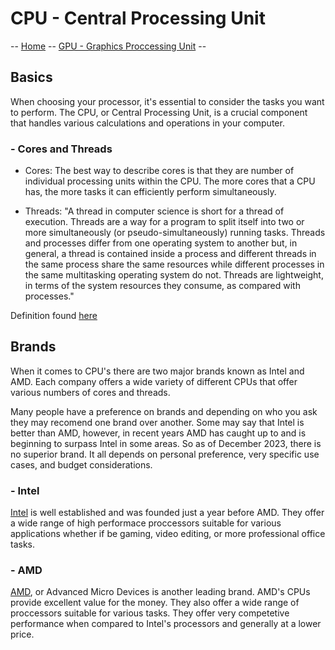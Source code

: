 # CPU - Central Processing Unit

-- [Home](index.md) -- [GPU - Graphics Proccessing Unit](gpu.md) --

## Basics
When choosing your processor, it's essential to consider the tasks you want to perform. The CPU, or Central Processing Unit, is a crucial component that handles various calculations and operations in your computer.

### - Cores and Threads
- Cores: The best way to describe cores is that they are number of individual processing units within the CPU. The more cores that a CPU has, the more tasks it can efficiently perform simultaneously.

- Threads: "A thread in computer science is short for a thread of execution. Threads are a way for a program to split itself into two or more simultaneously (or pseudo-simultaneously) running tasks. Threads and processes differ from one operating system to another but, in general, a thread is contained inside a process and different threads in the same process share the same resources while different processes in the same multitasking operating system do not. Threads are lightweight, in terms of the system resources they consume, as compared with processes."

Definition found [here](https://simple.wikipedia.org/wiki/Thread_%28computer_science%29)

## Brands
When it comes to CPU's there are two major brands known as Intel and AMD. Each company offers a wide variety of different CPUs that offer various numbers of cores and threads.

Many people have a preference on brands and depending on who you ask they may recomend one brand over another. Some may say that Intel is better than AMD, however, in recent years AMD has caught up to and is beginning to surpass Intel in some areas. So as of December 2023, there is no superior brand. It all depends on personal preference, very specific use cases, and budget considerations. 

### - Intel
[Intel](https://www.intel.com/content/www/us/en/homepage.html?cid=sem&source=sa360&campid=2023_ao_cbu_us_gmocoma_gmobao_awa_text-link_brand_exact_cd_Intel-Brand-SEM_3500088532_google_b2c_is_non-pbm_intel&ad_group=brand_freeform_b2b1-awa&intel_term=intel&sa360id=43700071555342085&gad_source=1&gclid=CjwKCAiAmsurBhBvEiwA6e-WPHsKFwsqb2lDD_TSQS_bxaz13uFJms4jYi6Jxl3oIZEr_FmMylgCNhoCgGcQAvD_BwE&gclsrc=aw.ds) is well established and was founded just a year before AMD. They offer a wide range of high performace proccessors suitable for various applications whether if be gaming, video editing, or more professional office tasks.

### - AMD
[AMD](https://www.amd.com/en/technologies/pro-technologies?gad_source=1&gclid=CjwKCAiAmsurBhBvEiwA6e-WPKyUNl77zRRVSqON3vnL0mD2aZ3Cpvs8Q0j7ouQ0jBsYaKhijIEhcRoCs64QAvD_BwE), or Advanced Micro Devices is another leading brand. AMD's CPUs provide excellent value for the money. They also offer a wide range of proccessors suitable for various tasks. They offer very competetive performance when compared to Intel's processors and generally at a lower price. 
